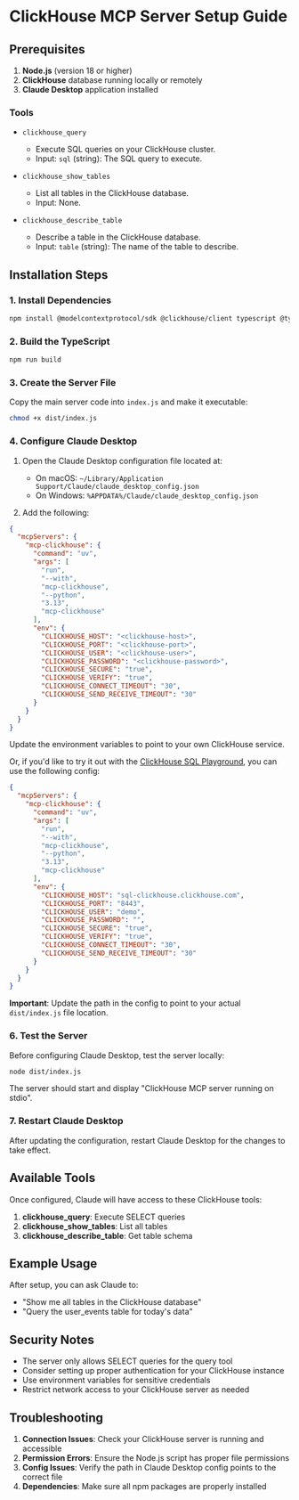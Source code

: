 # ClickHouse MCP Server Setup Guide

## Prerequisites

1. **Node.js** (version 18 or higher)
2. **ClickHouse** database running locally or remotely
3. **Claude Desktop** application installed

### Tools

* `clickhouse_query`
  * Execute SQL queries on your ClickHouse cluster.
  * Input: `sql` (string): The SQL query to execute.

* `clickhouse_show_tables`
  * List all tables in the ClickHouse database.
  * Input: None.

* `clickhouse_describe_table`
  * Describe a table in the ClickHouse database.
  * Input: `table` (string): The name of the table to describe.


## Installation Steps

### 1. Install Dependencies
```bash
npm install @modelcontextprotocol/sdk @clickhouse/client typescript @types/node
```

### 2. Build the TypeScript
```bash
npm run build
```

### 3. Create the Server File
Copy the main server code into `index.js` and make it executable:
```bash
chmod +x dist/index.js
```

### 4. Configure Claude Desktop

1. Open the Claude Desktop configuration file located at:
   * On macOS: `~/Library/Application Support/Claude/claude_desktop_config.json`
   * On Windows: `%APPDATA%/Claude/claude_desktop_config.json`

2. Add the following:

```json
{
  "mcpServers": {
    "mcp-clickhouse": {
      "command": "uv",
      "args": [
        "run",
        "--with",
        "mcp-clickhouse",
        "--python",
        "3.13",
        "mcp-clickhouse"
      ],
      "env": {
        "CLICKHOUSE_HOST": "<clickhouse-host>",
        "CLICKHOUSE_PORT": "<clickhouse-port>",
        "CLICKHOUSE_USER": "<clickhouse-user>",
        "CLICKHOUSE_PASSWORD": "<clickhouse-password>",
        "CLICKHOUSE_SECURE": "true",
        "CLICKHOUSE_VERIFY": "true",
        "CLICKHOUSE_CONNECT_TIMEOUT": "30",
        "CLICKHOUSE_SEND_RECEIVE_TIMEOUT": "30"
      }
    }
  }
}
```

Update the environment variables to point to your own ClickHouse service.

Or, if you'd like to try it out with the [ClickHouse SQL Playground](https://sql.clickhouse.com/), you can use the following config:

```json
{
  "mcpServers": {
    "mcp-clickhouse": {
      "command": "uv",
      "args": [
        "run",
        "--with",
        "mcp-clickhouse",
        "--python",
        "3.13",
        "mcp-clickhouse"
      ],
      "env": {
        "CLICKHOUSE_HOST": "sql-clickhouse.clickhouse.com",
        "CLICKHOUSE_PORT": "8443",
        "CLICKHOUSE_USER": "demo",
        "CLICKHOUSE_PASSWORD": "",
        "CLICKHOUSE_SECURE": "true",
        "CLICKHOUSE_VERIFY": "true",
        "CLICKHOUSE_CONNECT_TIMEOUT": "30",
        "CLICKHOUSE_SEND_RECEIVE_TIMEOUT": "30"
      }
    }
  }
}
```

**Important**: Update the path in the config to point to your actual `dist/index.js` file location.

### 6. Test the Server

Before configuring Claude Desktop, test the server locally:
```bash
node dist/index.js
```

The server should start and display "ClickHouse MCP server running on stdio".

### 7. Restart Claude Desktop

After updating the configuration, restart Claude Desktop for the changes to take effect.

## Available Tools

Once configured, Claude will have access to these ClickHouse tools:

1. **clickhouse_query**: Execute SELECT queries
3. **clickhouse_show_tables**: List all tables
4. **clickhouse_describe_table**: Get table schema

## Example Usage

After setup, you can ask Claude to:
- "Show me all tables in the ClickHouse database"
- "Query the user_events table for today's data"

## Security Notes
- The server only allows SELECT queries for the query tool
- Consider setting up proper authentication for your ClickHouse instance
- Use environment variables for sensitive credentials
- Restrict network access to your ClickHouse server as needed

## Troubleshooting

1. **Connection Issues**: Check your ClickHouse server is running and accessible
2. **Permission Errors**: Ensure the Node.js script has proper file permissions
3. **Config Issues**: Verify the path in Claude Desktop config points to the correct file
4. **Dependencies**: Make sure all npm packages are properly installed